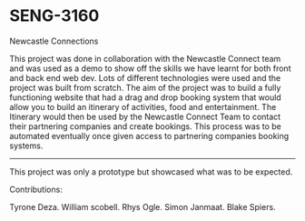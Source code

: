 # SENG-3160
Newcastle Connections

This project was done in collaboration with the Newcastle Connect team and was used as a demo to show off the skills we have learnt for both front and back end web dev. Lots of different technologies were used and the project was built from scratch. The aim of the project was to build a fully functioning website that had a drag and drop booking system that would allow you to build an itinerary of activities, food and entertainment. The Itinerary would then be used by the Newcastle Connect Team to contact their partnering companies and create bookings. This process was to be automated eventually once given access to partnering companies booking systems.

------------------------------------------------------------------------------------------------------------------------------------------
This project was only a prototype but showcased what was to be expected.

Contributions:

Tyrone Deza.
William scobell.
Rhys Ogle.
Simon Janmaat.
Blake Spiers.
